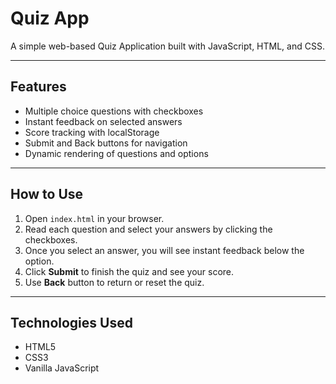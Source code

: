 # Quiz App

A simple web-based Quiz Application built with JavaScript, HTML, and CSS.

---

## Features

- Multiple choice questions with checkboxes
- Instant feedback on selected answers
- Score tracking with localStorage
- Submit and Back buttons for navigation
- Dynamic rendering of questions and options

---

## How to Use

1. Open `index.html` in your browser.
2. Read each question and select your answers by clicking the checkboxes.
3. Once you select an answer, you will see instant feedback below the option.
4. Click **Submit** to finish the quiz and see your score.
5. Use **Back** button to return or reset the quiz.

---

## Technologies Used

- HTML5
- CSS3
- Vanilla JavaScript









